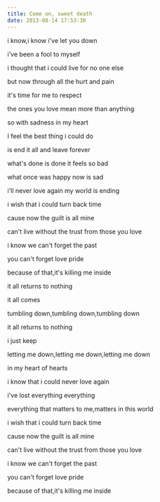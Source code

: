 ```yaml
---
title: Come on, sweet death
date: 2013-08-14 17:53:30
---
```


i know,i know i've let you down

i've been a fool to myself

i thought that i could live for no one else

but now through all the hurt and pain

it's time for me to respect

the ones you love mean more than anything

so with sadness in my heart

I feel the best thing i could do

is end it all and leave forever

what's done is done it feels so bad

what once was happy now is sad

i'll never love again my world is ending

i wish that i could turn back time

cause now the guilt is all mine

can't live without the trust from those you love

i know we can't forget the past

you can't forget love pride

because of that,it's killing me inside

it all returns to nothing

it all comes

tumbling down,tumbling down,tumbling down

it all returns to nothing

i just keep

letting me down,letting me down,letting me down

in my heart of hearts

i know that i could never love again

i've lost everything everything

everything that matters to me,matters in this world

i wish that i could turn back time

cause now the guilt is all mine

can't live without the trust from those you love

i know we can't forget the past

you can't forget love pride

because of that,it's killing me inside
